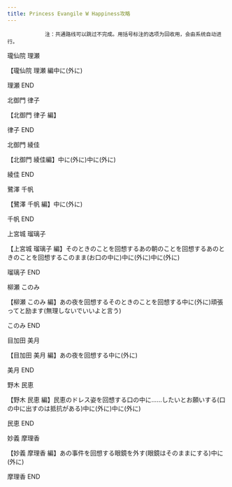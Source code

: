 ```yaml
---
title: Princess Evangile W Happiness攻略
---
```


                注：共通路线可以跳过不完成。用括号标注的选项为回收用，会由系统自动进行。

瓏仙院 理瀬

【瓏仙院 理瀬 編中に(外に)

理瀬 END

北御門 律子

【北御門 律子 編】

律子 END

北御門 綾佳

【北御門 綾佳編】中に(外に)中に(外に)

綾佳 END

鷺澤 千帆

【鷺澤 千帆 編】中に(外に)

千帆 END

上宮城 瑠璃子 

【上宮城 瑠璃子 編】そのときのことを回想するあの朝のことを回想するあのときのことを回想するこのまま(お口の中に)中に(外に)中に(外に)

瑠璃子 END

柳瀬 このみ

【柳瀬 このみ 編】あの夜を回想するそのときのことを回想する中に(外に)頑張ってと励ます(無理しないでいいよと言う)

このみ END

目加田 美月

【目加田 美月 編】あの夜を回想する中に(外に)

美月 END

野木 民恵

【野木 民恵 編】民恵のドレス姿を回想する口の中に……したいとお願いする(口の中に出すのは抵抗がある)中に(外に)中に(外に)

民恵 END

妙義 摩理香

【妙義 摩理香 編】あの事件を回想する眼鏡を外す(眼鏡はそのままにする)中に(外に)

摩理香 END
              
